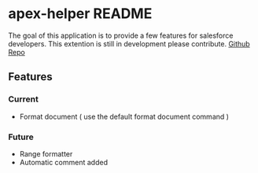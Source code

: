 # apex-helper README
The goal of this application is to provide a few features for salesforce developers.
This extention is still in development please contribute. [Github Repo](https://github.com/Vishal-skywalker/apex-helper)

## Features
### Current 
- Format document ( use the default format document command )

### Future
- Range formatter 
- Automatic comment added